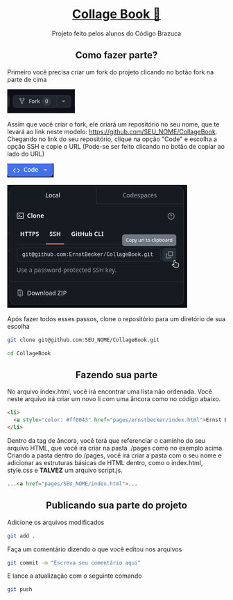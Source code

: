 <h1 align="center"><a href="https://collagebook.netlify.app/">Collage Book 📖</a></h1>
<p align="center">Projeto feito pelos alunos do Código Brazuca</p>

<h2 align="center">Como fazer parte?</h2>

Primeiro você precisa criar um fork do projeto clicando no botão fork na parte de cima

![image](imgs/forking.png)

Assim que você criar o fork, ele criará um repositório no seu nome, que te levará ao link neste modelo: https://github.com/SEU_NOME/CollageBook. Chegando no link  do seu repositório, clique na opção   "Code" e escolha a opção SSH e copie o URL (Pode-se ser feito clicando no botão de copiar ao lado do URL)

![image](imgs/code2.png)

![image](imgs/ssh.png)

Após fazer todos esses passos, clone o repositório para um diretório de sua escolha
```bash
git clone git@github.com:SEU_NOME/CollageBook.git
```
```bash
cd CollageBook
```

<h2 align="center">Fazendo sua parte</h2>

No arquivo index.html, você irá encontrar uma lista não ordenada. Você neste arquivo irá criar um novo li com uma âncora como no código abaixo.

```html
<li>
  <a style="color: #ff0043" href="pages/ernstbecker/index.html">Ernst Becker</a>
</li>
```

Dentro da tag de âncora, você terá que referenciar o caminho do seu arquivo HTML, que você irá criar na pasta ./pages como no exemplo acima. Criando a pasta dentro do /pages, você irá criar a pasta com o seu nome e adicionar as estruturas básicas de HTML dentro, como o index.html, style.css e **TALVEZ** um arquivo script.js.

```html
...<a href="pages/SEU_NOME/index.html">...
```

<h2 align="center">Publicando sua parte do projeto</h2>

Adicione os arquivos modificados
```bash
git add .
```


Faça um comentário dizendo o que você editou nos arquivos
```bash
git commit -m "Escreva seu comentário aqui"
```

E lance a atualização com o seguinte comando
```bash
git push
```
